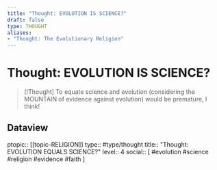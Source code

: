 ```yaml
---
title: "Thought: EVOLUTION IS SCIENCE?"
draft: false
type: THOUGHT
aliases:
- "Thought: The Evolutionary Religion"
---
```

# Thought: EVOLUTION IS SCIENCE?
> [!Thought]
> To equate science and evolution (considering the MOUNTAIN of evidence against evolution) would be premature, I think!

## Dataview
ptopic:: [[topic-RELIGION]]
type:: #type/thought
title:: "Thought: EVOLUTION EQUALS SCIENCE?"
level:: 4
social:: [ #evolution #science #religion #evidence #faith ]